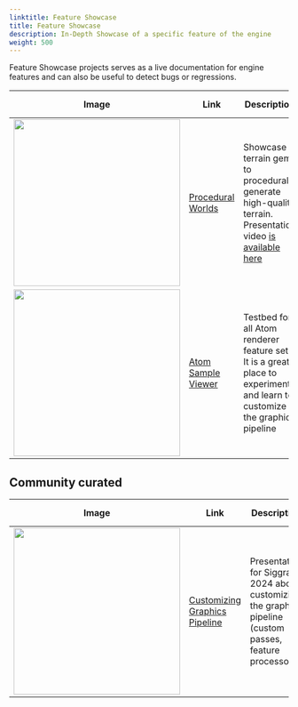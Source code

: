 ```yaml
---
linktitle: Feature Showcase
title: Feature Showcase
description: In-Depth Showcase of a specific feature of the engine 
weight: 500
---
```


Feature Showcase projects serves as a live documentation for engine features and can also be useful to detect bugs or regressions.

| Image | Link | Description | Language | Last Updated |
| - | - | - | - | - |
| <img src="/images/learning-guide/samples/feature-showcase/procedural-worlds.png" width="300px" /> | [Procedural Worlds](https://github.com/o3de/o3de-workshops-2022) | Showcase terrain gem to proceduraly generate high-quality terrain. Presentation video [is available here](https://www.youtube.com/watch?v=x5NtCK15AGo&list=PLCQwFpnHSZQgzCpMmbxruFkWr3d73ZfEJ&index=27) | ScriptCanvas | O3DE **23.10.3**. April 28, 2024 |
| <img src="/images/learning-guide/samples/feature-showcase/atom-viewer.png" width="300px" /> | [Atom Sample Viewer](https://github.com/o3de/o3de-atom-sampleviewer) | Testbed for all Atom renderer feature set. It is a great place to experiment and learn to customize the graphics pipeline | C++ | O3DE **24.09.0**. January 12, 2025 |

## Community curated

| Image | Link | Description | Language | Last Updated |
| - | - | - | - | - |
| <img src="/images/learning-guide/samples/feature-showcase/customizing-graphics-pipeline.png" width="300px" /> | [Customizing Graphics Pipeline](https://github.com/galibzon/siggraph2024) | Presentation for Siggraph 2024 about customizing the graphics pipeline (custom passes, feature processor) | C++ | O3DE **24.09.0**. October 09, 2024 |
